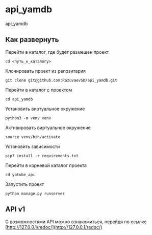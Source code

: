 # api_yamdb
api_yamdb

## Как развернуть

Перейти в каталог, где будет размещен проект
```shell
cd <путь_к_каталогу>
```
Клонировать проект из репозитария
```shell
git clone git@github.com:RazuvaevSD/api_yamdb.git
```
Перейти в каталог с проектом
```shell
cd api_yamdb
```
Установить виртуальное окружение
```shell
python3 -m venv venv
```
Активировать виртуальное окружение
```shell
source venv/bin/activate
```
Установить зависимости
```shell
pip3 install -r requirements.txt
```
Перейти в корневой каталог проекта
```shell
cd yatube_api
```
Запустить проект
```shell
python manage.py runserver
```

## API v1
С возможностями API можно ознакомиться, перейдя по ссылке 
[http://127.0.0.1/redoc/](http://127.0.0.1/redoc/)